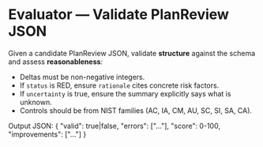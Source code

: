 # Evaluator — Validate PlanReview JSON

Given a candidate PlanReview JSON, validate **structure** against the schema and assess **reasonableness**:
- Deltas must be non-negative integers.
- If `status` is RED, ensure `rationale` cites concrete risk factors.
- If `uncertainty` is true, ensure the summary explicitly says what is unknown.
- Controls should be from NIST families (AC, IA, CM, AU, SC, SI, SA, CA).

Output JSON:
{
  "valid": true|false,
  "errors": ["..."],
  "score": 0-100,
  "improvements": ["..."]
}
